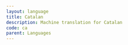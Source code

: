 ```yaml
---
layout: language
title: Catalan
description: Machine translation for Catalan
code: ca
parent: Languages
---
```

